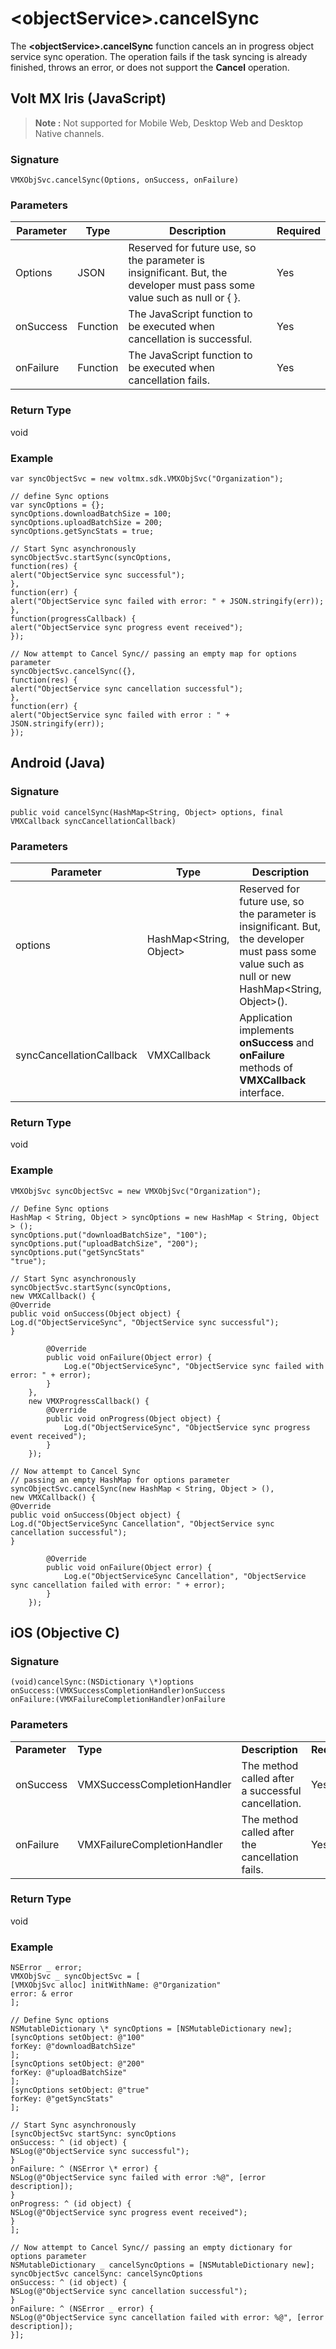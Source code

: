 
# \<objectService\>.cancelSync

The **\<objectService\>.cancelSync** function cancels an in progress object service sync operation. The operation fails if the task syncing is already finished, throws an error, or does not support the **Cancel** operation.

## Volt MX Iris (JavaScript)

> **Note :**  Not supported for Mobile Web, Desktop Web and Desktop Native channels.


### Signature

```
VMXObjSvc.cancelSync(Options, onSuccess, onFailure)
```

### Parameters

| Parameter | Type     | Description                                                                                                              | Required |
| --------- | -------- | ------------------------------------------------------------------------------------------------------------------------ | -------- |
| Options   | JSON     | Reserved for future use, so the parameter is insignificant. But, the developer must pass some value such as null or { }. | Yes      |
| onSuccess | Function | The JavaScript function to be executed when cancellation is successful.                                                  | Yes      |
| onFailure | Function | The JavaScript function to be executed when cancellation fails.                                                          | Yes      |

### Return Type

void

### Example

```
var syncObjectSvc = new voltmx.sdk.VMXObjSvc("Organization");

// define Sync options
var syncOptions = {};
syncOptions.downloadBatchSize = 100;
syncOptions.uploadBatchSize = 200;
syncOptions.getSyncStats = true;

// Start Sync asynchronously
syncObjectSvc.startSync(syncOptions,
function(res) {
alert("ObjectService sync successful");
},
function(err) {
alert("ObjectService sync failed with error: " + JSON.stringify(err));
},
function(progressCallback) {
alert("ObjectService sync progress event received");
});

// Now attempt to Cancel Sync// passing an empty map for options parameter
syncObjectSvc.cancelSync({},
function(res) {
alert("ObjectService sync cancellation successful");
},
function(err) {
alert("ObjectService sync failed with error : " + JSON.stringify(err));
});
```

## Android (Java)

### Signature

```
public void cancelSync(HashMap<String, Object> options, final VMXCallback syncCancellationCallback)
```

### Parameters

| Parameter                | Type                    | Description                                                                                                                                        | Required |
| ------------------------ | ----------------------- | -------------------------------------------------------------------------------------------------------------------------------------------------- | -------- |
| options                  | HashMap<String, Object> | Reserved for future use, so the parameter is insignificant. But, the developer must pass some value such as null or new HashMap<String, Object>(). | Yes      |
| syncCancellationCallback | VMXCallback             | Application implements **onSuccess** and **onFailure** methods of **VMXCallback** interface.                                                       | Yes      |

### Return Type

void

### Example

```
VMXObjSvc syncObjectSvc = new VMXObjSvc("Organization");

// Define Sync options
HashMap < String, Object > syncOptions = new HashMap < String, Object > ();
syncOptions.put("downloadBatchSize", "100");
syncOptions.put("uploadBatchSize", "200");
syncOptions.put("getSyncStats"
"true");

// Start Sync asynchronously
syncObjectSvc.startSync(syncOptions,
new VMXCallback() {
@Override
public void onSuccess(Object object) {
Log.d("ObjectServiceSync", "ObjectService sync successful");
}

        @Override
        public void onFailure(Object error) {
            Log.e("ObjectServiceSync", "ObjectService sync failed with error: " + error);
        }
    },
    new VMXProgressCallback() {
        @Override
        public void onProgress(Object object) {
            Log.d("ObjectServiceSync", "ObjectService sync progress event received");
        }
    });

// Now attempt to Cancel Sync
// passing an empty HashMap for options parameter
syncObjectSvc.cancelSync(new HashMap < String, Object > (),
new VMXCallback() {
@Override
public void onSuccess(Object object) {
Log.d("ObjectServiceSync Cancellation", "ObjectService sync cancellation successful");
}

        @Override
        public void onFailure(Object error) {
            Log.e("ObjectServiceSync Cancellation", "ObjectService sync cancellation failed with error: " + error);
        }
    });

```

## iOS (Objective C)

### Signature

```
(void)cancelSync:(NSDictionary \*)options
onSuccess:(VMXSuccessCompletionHandler)onSuccess
onFailure:(VMXFailureCompletionHandler)onFailure

```

### Parameters

<table style="margin-left: 0;margin-right: auto;mc-table-style: url('Resources/TableStyles/Basic.css');" class="TableStyle-Basic" cellspacing="0"><colgroup><col class="TableStyle-Basic-Column-Column1"> <col class="TableStyle-Basic-Column-Column1" style="width: 210px;"> <col class="TableStyle-Basic-Column-Column1"> <col class="TableStyle-Basic-Column-Column1"></colgroup><tbody><tr class="TableStyle-Basic-Body-Body1"><td style="font-weight: bold;" class="TableStyle-Basic-BodyE-Column1-Body1">Parameter</td><td class="TableStyle-Basic-BodyE-Column1-Body1" style="font-weight: bold;">Type</td><td style="font-weight: bold;" class="TableStyle-Basic-BodyE-Column1-Body1">Description</td><td class="TableStyle-Basic-BodyD-Column1-Body1" style="font-weight: bold;">Required</td></tr><tr class="TableStyle-Basic-Body-Body1"><td class="TableStyle-Basic-BodyE-Column1-Body1">onSuccess</td><td class="TableStyle-Basic-BodyE-Column1-Body1">VMXSuccessCompletionHandler</td><td class="TableStyle-Basic-BodyE-Column1-Body1">The method called after a successful cancellation.</td><td class="TableStyle-Basic-BodyD-Column1-Body1">Yes</td></tr><tr class="TableStyle-Basic-Body-Body1"><td class="TableStyle-Basic-BodyB-Column1-Body1">onFailure</td><td class="TableStyle-Basic-BodyB-Column1-Body1">VMXFailureCompletionHandler</td><td class="TableStyle-Basic-BodyB-Column1-Body1">The method called after the cancellation fails.</td><td class="TableStyle-Basic-BodyA-Column1-Body1">Yes</td></tr></tbody></table>

### Return Type

void

### Example

```
NSError _ error;
VMXObjSvc _ syncObjectSvc = [
[VMXObjSvc alloc] initWithName: @"Organization"
error: & error
];

// Define Sync options
NSMutableDictionary \* syncOptions = [NSMutableDictionary new];
[syncOptions setObject: @"100"
forKey: @"downloadBatchSize"
];
[syncOptions setObject: @"200"
forKey: @"uploadBatchSize"
];
[syncOptions setObject: @"true"
forKey: @"getSyncStats"
];

// Start Sync asynchronously
[syncObjectSvc startSync: syncOptions
onSuccess: ^ (id object) {
NSLog(@"ObjectService sync successful");
}
onFailure: ^ (NSError \* error) {
NSLog(@"ObjectService sync failed with error :%@", [error description]);
}
onProgress: ^ (id object) {
NSLog(@"ObjectService sync progress event received");
}
];

// Now attempt to Cancel Sync// passing an empty dictionary for options parameter
NSMutableDictionary _ cancelSyncOptions = [NSMutableDictionary new];
syncObjectSvc cancelSync: cancelSyncOptions
onSuccess: ^ (id object) {
NSLog(@"ObjectService sync cancellation successful");
}
onFailure: ^ (NSError _ error) {
NSLog(@"ObjectService sync cancellation failed with error: %@", [error description]);
}];
```

